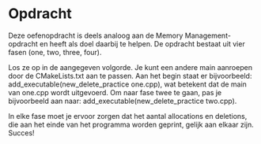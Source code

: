 # Opdracht

Deze oefenopdracht is deels analoog aan de Memory Management-opdracht en heeft als doel daarbij te helpen. De opdracht bestaat uit vier fasen (one, two, three, four).

Los ze op in de aangegeven volgorde. Je kunt een andere main aanroepen door de CMakeLists.txt aan te passen. Aan het begin staat er bijvoorbeeld: add_executable(new_delete_practice one.cpp), wat betekent dat de main van one.cpp wordt uitgevoerd. Om naar fase twee te gaan, pas je bijvoorbeeld aan naar: add_executable(new_delete_practice two.cpp).

In elke fase moet je ervoor zorgen dat het aantal allocations en deletions, die aan het einde van het programma worden geprint, gelijk aan elkaar zijn. Succes!
